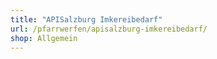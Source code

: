 ```yaml
---
title: "APISalzburg Imkereibedarf"
url: /pfarrwerfen/apisalzburg-imkereibedarf/
shop: Allgemein
---
```


